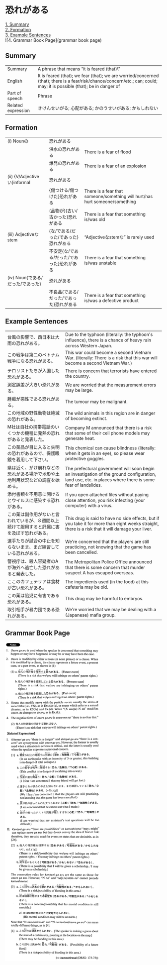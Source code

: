 # 恐れがある

[1. Summary](#summary)<br>
[2. Formation](#formation)<br>
[3. Example Sentences](#example-sentences)<br>
![4. Grammar Book Page](grammar book page)<br>


## Summary

<table><tr>   <td>Summary</td>   <td>A phrase that means “it is feared (that)\"</td></tr><tr>   <td>English</td>   <td>It is feared (that); we fear (that); we are worried/concerned (that); there is a fear/risk/chance/concern/etc.; can; could; may; it is possible (that); be in danger of</td></tr><tr>   <td>Part of speech</td>   <td>Phrase</td></tr><tr>   <td>Related expression</td>   <td>きけんせいがる; 心配がある; かのうせいがある; かもしれない</td></tr></table>

## Formation

<table class="table"><tbody><tr class="tr head"><td class="td"><span class="numbers">(i)</span> <span class="bold">Nounの</span></td><td class="td"><span class="concept">恐れがある</span></td><td class="td"></td></tr><tr class="tr"><td class="td"></td><td class="td"><span>洪水の</span><span class="concept">恐れがある</span></td><td class="td"><span>There is a fear of flood</span></td></tr><tr class="tr"><td class="td"></td><td class="td"><span>爆発の</span><span class="concept">恐れがある</span></td><td class="td"><span>There is a fear of an explosion</span></td></tr><tr class="tr head"><td class="td"><span class="numbers">(ii)</span> <span class="bold">{V/Adjectiveい}informal</span></td><td class="td"><span class="concept">恐れがある</span></td><td class="td"></td></tr><tr class="tr"><td class="td"></td><td class="td"><span>{傷つける/傷つけた}</span><span class="concept">恐れがある</span></td><td class="td"><span>There is a fear that someone/something will hurt/has hurt someone/something</span></td></tr><tr class="tr"><td class="td"></td><td class="td"><span>(品物が){古い/古かった}</span><span class="concept">恐れがある</span></td><td class="td"><span>There is a fear that something is/was old</span></td></tr><tr class="tr head"><td class="td"><span class="numbers">(iii)</span> <span class="bold">Adjectiveなstem</span></td><td class="td"><span>{な/である/だった/であった}</span><span class="concept">恐れがある</span></td><td class="td"><span>“Adjectiveなstemな” is rarely used</span></td></tr><tr class="tr"><td class="td"></td><td class="td"><span>不安定{な/である/だった/であった}</span><span class="concept">恐れがある</span></td><td class="td"><span>There is a fear that something is/was unstable</span></td></tr><tr class="tr head"><td class="td"><span class="numbers">(iv)</span> <span class="bold">Noun{である/だった/であった}</span></td><td class="td"><span class="concept">恐れがある</span></td><td class="td"></td></tr><tr class="tr"><td class="td"></td><td class="td"><span>不良品{である/だった/であった}</span><span class="concept">恐れがある</span></td><td class="td"><span>There is a fear that something is/was a defective product</span></td></tr></tbody></table>

## Example Sentences

<table><tr>   <td>台風の影響で、西日本は大雨の恐れがある。</td>   <td>Due to the typhoon (literally: the typhoon's inﬂuence), there is a chance of heavy rain across Western Japan.</td></tr><tr>   <td>この戦争は第二のベトナム戦争になる恐れがある。</td>   <td>This war could become a second Vietnam War. (literally: There is a risk that this war will become a second Vietnam War.)</td></tr><tr>   <td>テロリストたちが入国した恐れがある。</td>   <td>There is concern that terrorists have entered the country.</td></tr><tr>   <td>測定誤差が大きい恐れがある。</td>   <td>We are worried that the measurement errors may be large.</td></tr><tr>   <td>腫瘍が悪性である恐れがある。</td>   <td>The tumour may be malignant.</td></tr><tr>   <td>この地域の野性動物は絶滅の恐れがある。</td>   <td>The wild animals in this region are in danger of becoming extinct.</td></tr><tr>   <td>M社は自社の携帯電話のいくつかの機種に発熱の恐れがあると発表した。</td>   <td>Company M announced that there is a risk that some of their cell phone models may generate heat.</td></tr><tr>   <td>この薬品が目に入ると失明の恐れがあるので、保護眼鏡を着用して下さい。</td>   <td>This chemical can cause blindness (literally: when it gets in an eye), so please wear protective goggles.</td></tr><tr>   <td>県は近く、がけ崩れなどの恐れがある場所で地形や土地利用状況などの調査を始める。</td>   <td>The prefectural government will soon begin an investigation of the ground conﬁguration, land use, etc. in places where there is some fear of landslides.</td></tr><tr>   <td>添付書類を不用意に開けるとウイルスに感染する恐れがある。</td>   <td>If you open attached ﬁles without paying close attention, you risk infecting (your computer) with a virus.</td></tr><tr>   <td>この薬は副作用がないと言われているが、８週間以上続けて服用すると肝臓に害を及ぼす恐れがある。</td>   <td>This drug is said to have no side effects, but if you take it for more than eight weeks straight, there is a risk that it will damage your liver.</td></tr><tr>   <td>選手たちが試合の中止を知らないまま、まだ練習している恐れがある。</td>   <td>We're concerned that the players are still practicing, not knowing that the game has been cancelled.</td></tr><tr>   <td>警視庁は、殺人容疑者のAが海外へ逃亡した恐れがあると発表した。</td>   <td>The Metropolitan Police Ofﬁce announced that there is some concern that murder suspect A has escaped overseas.</td></tr><tr>   <td>ここのカフェテリアは食材が古い恐れがある。</td>   <td>The ingredients used (in the food) at this cafeteria may be old.</td></tr><tr>   <td>この薬は胎児に有害である恐れがある。</td>   <td>This drug may be harmful to embryos.</td></tr><tr>   <td>取引相手が暴力団である恐れがある。</td>   <td>We're worried that we may be dealing with a (Japanese) maﬁa group.</td></tr></table>

## Grammar Book Page

![](../img/Advanced恐れがある.png)


